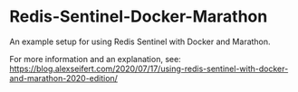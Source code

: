 # Redis-Sentinel-Docker-Marathon

An example setup for using Redis Sentinel with Docker and Marathon.

For more information and an explanation, see: https://blog.alexseifert.com/2020/07/17/using-redis-sentinel-with-docker-and-marathon-2020-edition/
